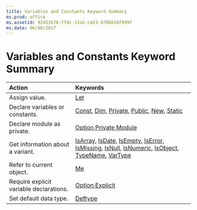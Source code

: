 ```yaml
---
title: Variables and Constants Keyword Summary
ms.prod: office
ms.assetid: 92453b76-ff8c-15a2-c421-0786616f999f
ms.date: 06/08/2017
---
```



# Variables and Constants Keyword Summary


|**Action**|**Keywords**|
|:-----|:-----|
|Assign value.|[Let](let-statement.md)|
|Declare variables or constants.|[Const](const-statement.md), [Dim](dim-statement.md), [Private](private-statement.md), [Public](public-statement.md), [New](new-keyword.md), [Static](static-statement.md)|
|Declare module as private.|[Option Private Module](option-private-statement.md)|
|Get information about a variant.|[IsArray](isarray-function.md), [IsDate](isdate-function.md), [IsEmpty](isempty-function.md), [IsError](iserror-function.md), [IsMissing](ismissing-function.md), [IsNull](isnull-function.md), [IsNumeric](isnumeric-function.md), [IsObject](isobject-function.md), [TypeName](typename-function.md), [VarType](vartype-function.md)|
|Refer to current object.|[Me](me-keyword.md)|
|Require explicit variable declarations.|[Option Explicit](option-explicit-statement.md)|
|Set default data type.|[Deftype](../../Concepts/Getting-Started/deftype-statements.md)|


